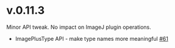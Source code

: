 v.0.11.3
========

Minor API tweak. No impact on ImageJ plugin operations.

* ImagePlusType API - make type names more meaningful [#61]

[#61]: https://github.com/ij-plugins/ijp-color/issues/61

